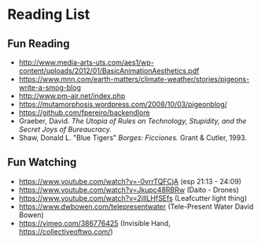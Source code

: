 # Reading List

## Fun Reading
- http://www.media-arts-uts.com/aes1/wp-content/uploads/2012/01/BasicAnimationAesthetics.pdf
- https://www.mnn.com/earth-matters/climate-weather/stories/pigeons-write-a-smog-blog
- http://www.pm-air.net/index.php
- https://mutamorphosis.wordpress.com/2008/10/03/pigeonblog/
- https://github.com/fpereiro/backendlore
- Graeber, David. _The Utopia of Rules on Technology, Stupidity, and the Secret Joys of Bureaucracy._
- Shaw, Donald L. "Blue Tigers" _Borges: Ficciones._ Grant & Cutler, 1993.

## Fun Watching
- https://www.youtube.com/watch?v=-0vrrTQFCjA (esp 21:13 - 24:09)
- https://www.youtube.com/watch?v=Jkupc48RBRw (Daito - Drones)
- https://www.youtube.com/watch?v=2jIlLHfSEfs (Leafcutter light thing)
- https://www.dwbowen.com/telepresentwater (Tele-Present Water David Bowen)
- https://vimeo.com/386776425 (Invisible Hand, https://collectiveoftwo.com/)
